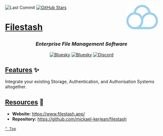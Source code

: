 <a name="top" href="docker-compose.yml" target="_blank"><img height="80" align="right" src="assets/icon.png" alt="Filestash" /></a>

<!-- [![Github Release][github-release]](https://github.com/mickael-kerjean/filestash/releases/tag/v8.12.21)
![Release Date][release-date] -->
![Last Commit][last-commit]
[![GitHub Stars][github-stars]](https://github.com/mickael-kerjean/filestash)

<h1>

[Filestash](docker-compose.yml)

</h1>

<div align="center">

### _Enterprise File Management Software_

<a href="https://bsky.app/profile/aever.au" target="_blank"><img alt="Bluesky" src="https://img.shields.io/badge/Bluesky-0085ff?style=flat-square&logo=bluesky&logoColor=white" /></a>
<a href="mailto:github.discharge208@passfwd.com" target="_blank"><img alt="Bluesky" src="https://img.shields.io/badge/Email-00B4F0?style=flat-square&logo=maildotru&logoColor=white" /></a>
<a href="https://discord.com/users/146165361333633024" target="_blank"><img alt="Discord" src="https://img.shields.io/badge/Discord-5865f2?style=flat-square&logo=discord&logoColor=white" /></a>

</div>

## [Features](#top) ✨

Integrate your existing Storage, Authentication, and Authorisation Systems altogether.

## [Resources](#top) 📖

* **Website:** https://www.filestash.app/
* **Repository:** https://github.com/mickael-kerjean/filestash

[`^ Top`](#top)




[github-release]: https://img.shields.io/github/v/release/mickael-kerjean/filestash?style=flat-square&labelColor=31383f
[release-date]: https://img.shields.io/github/release-date/mickael-kerjean/filestash?style=flat-square&labelColor=31383f
[github-stars]: https://img.shields.io/github/stars/mickael-kerjean/filestash
[last-commit]: https://img.shields.io/github/last-commit/mickael-kerjean/filestash?style=flat-square&labelColor=31383f
